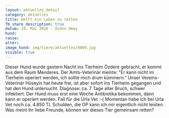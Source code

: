 ```yaml
---
layout: aktuelles_detail
category: aktuelles
title: Helft ein Leben zu retten
fb_share_description: true
datum: 19. Mai 2016 - Özden Omay
hund:
rasse:
alter:
image_hund: img/tiere/aktuelles/0009.jpg
visible: true
---
```



Dieser Hund wurde gestern Nacht ins Tierheim Özdere gebracht, er kommt aus dem Raum Menderes.
Der Amts-Veterinär meinte: "Er kann nicht im Tierheim operiert werden, ich sollte mich drum kümmern."
Unser Vereins-Veterinär Hüseyin hat heute frei, ist aber sofort ins Tierheim gegangen und hat den Hund untersucht.
Diagnose: ca. 7 Tage alter Bruch, schwer infektiert. Der Hund muss erst eine Woche Antibiotika bekommen,  dann kann er operiert werden.
Fall für die Urla Vet :-(
Momentan habe ich bei Urla Vet noch ca. 4.850 TL Schulden, die OP kann ich mir eigentlich nicht leisten.
Was meint ihr liebe Freunde, können wir dieses Tier gemeinsam retten?
